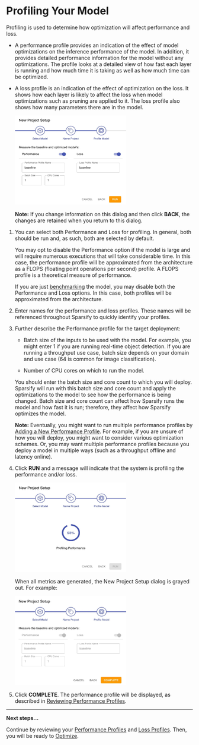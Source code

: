 <!--
Copyright (c) 2021 - present / Neuralmagic, Inc. All Rights Reserved.

Licensed under the Apache License, Version 2.0 (the "License");
you may not use this file except in compliance with the License.
You may obtain a copy of the License at

   http://www.apache.org/licenses/LICENSE-2.0

Unless required by applicable law or agreed to in writing,
software distributed under the License is distributed on an "AS IS" BASIS,
WITHOUT WARRANTIES OR CONDITIONS OF ANY KIND, either express or implied.
See the License for the specific language governing permissions and
limitations under the License.
-->

# Profiling Your Model

Profiling is used to determine how optimization will affect performance and loss.

- A performance profile provides an indication of the effect of model optimizations on the inference performance of the model. In addition, it provides detailed performance information for the model without any optimizations. The profile looks at a detailed view of how fast each layer is running and how much time it is taking as well as how much time can be optimized.

- A loss profile is an indication of the effect of optimization on the loss. It shows how each layer is likely to affect the loss when model optimizations such as pruning are applied to it. The loss profile also shows how many parameters there are in the model.

    <kbd><img src="images/image_11.jpg" alt="(Performance and Loss profiles selected)" width="300" height="240" /></kbd>

    **Note:** If you change information on this dialog and then click **BACK**, the changes are retained when you return to this dialog.

1. You can select both Performance and Loss for profiling. In general, both should be run and, as such, both are selected by default.

    You may opt to disable the Performance option if the model is large and will require numerous executions that will take considerable time. In this case, the performance profile will be approximated from the architecture as a FLOPS (floating point operations per second) profile. A FLOPS profile is a theoretical measure of performance.

    If you are just [benchmarking](05a-benchmark.md) the model, you may disable both the Performance and Loss options. In this case, both profiles will be approximated from the architecture.

2. Enter names for the performance and loss profiles. These names will be referenced throughout Sparsify to quickly identify your profiles.

3. Further describe the Performance profile for the target deployment:

    - Batch size of the inputs to be used with the model. For example, you might enter 1 if you are running real-time object detection. If you are running a throughput use case, batch size depends on your domain and use case (64 is common for image classification).

    - Number of CPU cores on which to run the model.

    You should enter the batch size and core count to which you will deploy. Sparsify will run with this batch size and core count and apply the optimizations to the model to see how the performance is being changed. Batch size and core count can affect how Sparsify runs the model and how fast it is run; therefore, they affect how Sparsify optimizes the model.

    **Note:** Eventually, you might want to run multiple performance profiles by [Adding a New Performance Profile](04b-reviewing-performance-profiles.md#adding-a-new-performance-profile). For example, if you are unsure of how you will deploy, you might want to consider various optimization schemes. Or, you may want multiple performance profiles because you deploy a model in multiple ways (such as a throughput offline and latency online).

4. Click **RUN** and a message will indicate that the system is profiling the performance and/or loss.

    <kbd><img src="images/image_12.jpg" alt="(Loading profiling performance)" width="300" height="240" /></kbd>

    When all metrics are generated, the New Project Setup dialog is grayed out. For example:

    <kbd><img src="images/image_13.jpg" alt="(Setup grayed out and option to click complete)" width="300" height="240" /></kbd>

5. Click **COMPLETE**. The performance profile will be displayed, as described in [Reviewing Performance Profiles](04b-reviewing-performance-profiles.md).

---
**Next steps...**

Continue by reviewing your [Performance Profiles](04b-reviewing-performance-profiles.md) and [Loss Profiles](04c-reviewing-loss-profiles.md).
Then, you will be ready to [Optimize](05-optimize.md).
